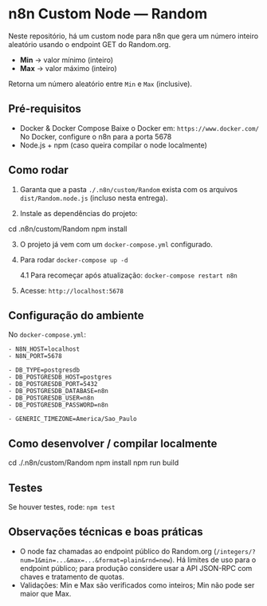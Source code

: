 # n8n Custom Node — Random

Neste repositório, há um custom node para n8n que gera um número inteiro aleatório usando o endpoint GET do Random.org.
- **Min** → valor mínimo (inteiro)  
- **Max** → valor máximo (inteiro)  

Retorna um número aleatório entre `Min` e `Max` (inclusive). 

## Pré-requisitos
- Docker & Docker Compose
Baixe o Docker em: `https://www.docker.com/`
No Docker, configure o n8n para a porta 5678
- Node.js + npm (caso queira compilar o node localmente)

## Como rodar 
1. Garanta que a pasta `./.n8n/custom/Random` exista com os arquivos `dist/Random.node.js` (incluso nesta entrega).

2. Instale as dependências do projeto:

cd .n8n/custom/Random
npm install

3. O projeto já vem com um `docker-compose.yml` configurado.

4. Para rodar `docker-compose up -d`

    4.1 Para recomeçar após atualização: `docker-compose restart n8n`

5. Acesse: `http://localhost:5678` 

## Configuração do ambiente
No `docker-compose.yml`:

    - N8N_HOST=localhost
    - N8N_PORT=5678

    - DB_TYPE=postgresdb
    - DB_POSTGRESDB_HOST=postgres
    - DB_POSTGRESDB_PORT=5432
    - DB_POSTGRESDB_DATABASE=n8n
    - DB_POSTGRESDB_USER=n8n
    - DB_POSTGRESDB_PASSWORD=n8n

    - GENERIC_TIMEZONE=America/Sao_Paulo


## Como desenvolver / compilar localmente

cd ./.n8n/custom/Random
npm install
npm run build

## Testes
Se houver testes, rode:
`npm test`

## Observações técnicas e boas práticas
- O node faz chamadas ao endpoint público do Random.org (`/integers/?num=1&min=...&max=...&format=plain&rnd=new`). Há limites de uso para o endpoint público; para produção considere usar a API JSON-RPC com chaves e tratamento de quotas.
- Validações: Min e Max são verificados como inteiros; Min não pode ser maior que Max.
